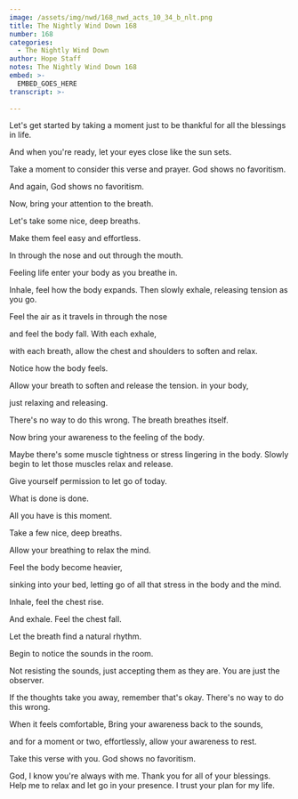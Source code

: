 ```yaml
---
image: /assets/img/nwd/168_nwd_acts_10_34_b_nlt.png
title: The Nightly Wind Down 168
number: 168
categories:
  - The Nightly Wind Down
author: Hope Staff
notes: The Nightly Wind Down 168
embed: >-
  EMBED_GOES_HERE
transcript: >-
  
---
```

Let's get started by taking a moment just to be thankful for all the blessings in life.

And when you're ready, let your eyes close like the sun sets.

Take a moment to consider this verse and prayer. God shows no favoritism.

And again, God shows no favoritism.

Now, bring your attention to the breath.

Let's take some nice, deep breaths.

Make them feel easy and effortless.

In through the nose and out through the mouth.

Feeling life enter your body as you breathe in.

Inhale, feel how the body expands. Then slowly exhale, releasing tension as you go.

Feel the air as it travels in through the nose

and feel the body fall. With each exhale,

with each breath, allow the chest and shoulders to soften and relax.

Notice how the body feels.

Allow your breath to soften and release the tension. in your body,

just relaxing and releasing.

There's no way to do this wrong. The breath breathes itself.

Now bring your awareness to the feeling of the body.

Maybe there's some muscle tightness or stress lingering in the body. Slowly begin to let those muscles relax and release.

Give yourself permission to let go of today.

What is done is done.

All you have is this moment.

Take a few nice, deep breaths.

Allow your breathing to relax the mind.

Feel the body become heavier,

sinking into your bed, letting go of all that stress in the body and the mind.

Inhale, feel the chest rise.

And exhale. Feel the chest fall.

Let the breath find a natural rhythm.

Begin to notice the sounds in the room.

Not resisting the sounds, just accepting them as they are. You are just the observer.

If the thoughts take you away, remember that's okay. There's no way to do this wrong.

When it feels comfortable, Bring your awareness back to the sounds,

and for a moment or two, effortlessly, allow your awareness to rest.

Take this verse with you. God shows no favoritism.

God, I know you're always with me. Thank you for all of your blessings. Help me to relax and let go in your presence. I trust your plan for my life.


